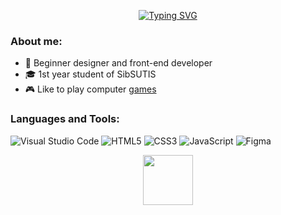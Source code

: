 <p align="center">
  <a href="https://git.io/typing-svg"><img src="https://readme-typing-svg.herokuapp.com?font=Silkscreen&duration=4000&pause=1500&color=8685D9&center=true&vCenter=true&random=false&width=435&lines=Hello%2C+world!" alt="Typing SVG" /></a>
</p>

### About me:
  - 🌱 Beginner designer and front-end developer
  - 🎓 1st year student of SibSUTIS
  - 🎮 Like to play computer [games](https://steamcommunity.com/id/Minory54/)

### Languages and Tools:
![Visual Studio Code](https://img.shields.io/badge/Visual%20Studio%20Code-0078d7.svg?style=for-the-badge&logo=visual-studio-code&logoColor=white)
![HTML5](https://img.shields.io/badge/html5-%23E34F26.svg?style=for-the-badge&logo=html5&logoColor=white)
![CSS3](https://img.shields.io/badge/css3-%231572B6.svg?style=for-the-badge&logo=css3&logoColor=white)
![JavaScript](https://img.shields.io/badge/javascript-%23323330.svg?style=for-the-badge&logo=javascript&logoColor=%23F7DF1E)
![Figma](https://img.shields.io/badge/figma-%23F24E1E.svg?style=for-the-badge&logo=figma&logoColor=white)

<p align="center"><img src="https://media3.giphy.com/media/v1.Y2lkPTc5MGI3NjExeWxhM3dzc3FpYjZxbWY1bXoycGJ3cXh5Z250NWs4MTZhYzNqNmlnZCZlcD12MV9pbnRlcm5hbF9naWZfYnlfaWQmY3Q9cw/OUSNyRQoAldC5daL43/giphy.gif" width="80"></p>
